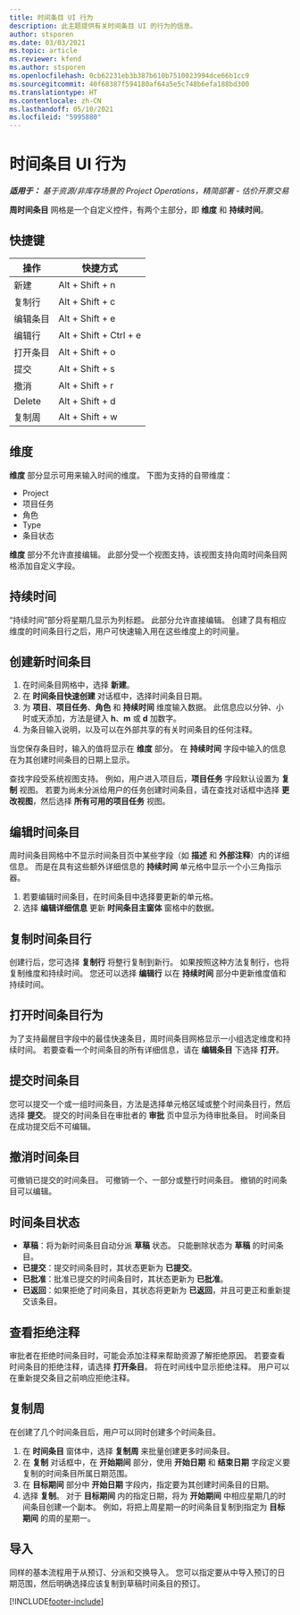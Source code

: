 ```yaml
---
title: 时间条目 UI 行为
description: 此主题提供有关时间条目 UI 的行为的信息。
author: stsporen
ms.date: 03/03/2021
ms.topic: article
ms.reviewer: kfend
ms.author: stsporen
ms.openlocfilehash: 0cb62231eb3b387b610b7510023994dce66b1cc9
ms.sourcegitcommit: 40f68387f594180af64a5e5c748b6efa188bd300
ms.translationtype: HT
ms.contentlocale: zh-CN
ms.lasthandoff: 05/10/2021
ms.locfileid: "5995880"
---
```

# <a name="time-entry-ui-behavior"></a>时间条目 UI 行为

_**适用于：** 基于资源/非库存场景的 Project Operations，精简部署 - 估价开票交易_


**周时间条目** 网格是一个自定义控件，有两个主部分，即 **维度** 和 **持续时间**。

## <a name="keyboard-shortcuts"></a>快捷键
| 操作​        | 快捷方式                  |
|------------   |------------------------   |
| 新建​​           | Alt + Shift + n           |
| 复制行      | Alt + Shift + c           |
| 编辑条目    | Alt + Shift + e           |
| 编辑行      | Alt + Shift + Ctrl + e    |
| 打开条目    | Alt + Shift + o           |
| 提交​​        | Alt + Shift + s           |
| 撤消        | Alt + Shift + r           |
| Delete        | Alt + Shift + d           |
| 复制周     | Alt + Shift + w           |

## <a name="dimensions"></a>维度
**维度** 部分显示可用来输入时间的维度。 下图为支持的自带维度：

  - Project
  - 项目任务
  - 角色
  - Type
  - 条目状态

**维度** 部分不允许直接编辑。 此部分受一个视图支持，该视图支持向周时间条目网格添加自定义字段。

## <a name="duration"></a>持续时间
“持续时间”部分将星期几显示为列标题。 此部分允许直接编辑。 创建了具有相应维度的时间条目行之后，用户可快速输入用在这些维度上的时间量。

## <a name="create-a-new-time-entry"></a>创建新时间条目

1. 在时间条目网格中，选择 **新建**。 
2. 在 **时间条目快速创建** 对话框中，选择时间条目日期。
3. 为 **项目**、**项目任务**、**角色** 和 **持续时间** 维度输入数据。 此信息应以分钟、小时或天添加，方法是键入 **h**、**m** 或 **d** 加数字。 
4. 为条目输入说明，以及可以在外部共享的有关时间条目的任何注释。 

当您保存条目时，输入的值将显示在 **维度** 部分。 在 **持续时间** 字段中输入的信息在为其创建时间条目的日期上显示。

查找字段受系统视图支持。 例如，用户进入项目后，**项目任务** 字段默认设置为 **复制** 视图。 若要为尚未分派给用户的任务创建时间条目，请在查找对话框中选择 **更改视图**，然后选择 **所有可用的项目任务** 视图。

## <a name="edit-a-time-entry"></a>编辑时间条目 
周时间条目网格中不显示时间条目页中某些字段（如 **描述** 和 **外部注释**）内的详细信息。 而是在具有这些额外详细信息的 **持续时间** 单元格中显示一个小三角指示器。 

1. 若要编辑时间条目，在时间条目中选择要更新的单元格。
2. 选择 **编辑详细信息** 更新 **时间条目主窗体** 窗格中的数据。 

## <a name="copy-a-time-entry-row"></a>复制时间条目行
创建行后，您可选择 **复制行** 将整行复制到新行。 如果按照这种方法复制行，也将复制维度和持续时间。 您还可以选择 **编辑行** 以在 **持续时间** 部分中更新维度值和持续时间。

## <a name="open-a-time-entry-behavior"></a>打开时间条目行为
为了支持最醒目字段中的最佳快速条目，周时间条目网格显示一小组选定维度和持续时间。 若要查看一个时间条目的所有详细信息，请在 **编辑条目** 下选择 **打开**。

## <a name="submit-a-time-entry"></a>提交时间条目
您可以提交一个或一组时间条目，方法是选择单元格区域或整个时间条目行，然后选择 **提交**。 提交的时间条目在审批者的 **审批** 页中显示为待审批条目。 时间条目在成功提交后不可编辑。

## <a name="recall-a-time-entry"></a>撤消时间条目
可撤销已提交的时间条目。 可撤销一个、一部分或整行时间条目。 撤销的时间条目可以编辑。

## <a name="time-entry-status"></a>时间条目状态

- **草稿**：将为新时间条目自动分派 **草稿** 状态。 只能删除状态为 **草稿** 的时间条目。
- **已提交**：提交时间条目时，其状态更新为 **已提交**。 
- **已批准**：批准已提交的时间条目时，其状态更新为 **已批准**。 
- **已返回**：如果拒绝了时间条目，其状态将更新为 **已返回**，并且可更正和重新提交该条目。 

## <a name="view-rejection-comments"></a>查看拒绝注释
审批者在拒绝时间条目时，可能会添加注释来帮助资源了解拒绝原因。 若要查看时间条目的拒绝注释，请选择 **打开条目**。 将在时间线中显示拒绝注释。 用户可以在重新提交条目之前响应拒绝注释。

## <a name="copy-week"></a>复制周
在创建了几个时间条目后，用户可以同时创建多个时间条目。

1. 在 **时间条目** 窗体中，选择 **复制周** 来批量创建更多时间条目。 
2. 在 **复制** 对话框中，在 **开始期间** 部分，使用 **开始日期** 和 **结束日期** 字段定义要复制的时间条目所属日期范围。 
3. 在 **目标期间** 部分中 **开始日期** 字段内，指定要为其创建时间条目的日期。 
4. 选择 **复制**。 对于 **目标期间** 内的指定日期，将为 **开始期间** 中相应星期几的时间条目创建一个副本。 例如，将把上周星期一的时间条目复制到指定为 **目标期间** 的周的星期一。

## <a name="import"></a>导入
同样的基本流程用于从预订、分派和交换导入。 您可以指定要从中导入预订的日期范围，然后明确选择应该复制到草稿时间条目的预订。 


[!INCLUDE[footer-include](../includes/footer-banner.md)]
